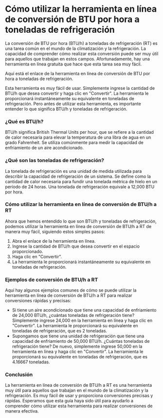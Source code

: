 Cómo utilizar la herramienta en línea de conversión de BTU por hora a toneladas de refrigeración
================================================================================================

La conversión de BTU por hora (BTU/h) a toneladas de refrigeración (RT) es una tarea común en el mundo de la climatización y la refrigeración. La capacidad de comprender cómo realizar esta conversión puede ser muy útil para aquellos que trabajan en estos campos. Afortunadamente, hay una herramienta en línea gratuita que hace que esta tarea sea muy fácil.

Aquí está el enlace de la herramienta en línea de conversión de BTU por hora a toneladas de refrigeración.

Esta herramienta es muy fácil de usar. Simplemente ingrese la cantidad de BTU/h que desea convertir y haga clic en "Convertir". La herramienta le proporcionará instantáneamente su equivalente en toneladas de refrigeración. Pero antes de utilizar esta herramienta, es importante entender lo que significa BTU/h y toneladas de refrigeración.

### ¿Qué es BTU/h?

BTU/h significa British Thermal Units per hour, que se refiere a la cantidad de calor necesaria para elevar la temperatura de una libra de agua en un grado Fahrenheit. Se utiliza comúnmente para medir la capacidad de enfriamiento de un aire acondicionado.

### ¿Qué son las toneladas de refrigeración?

La tonelada de refrigeración es una unidad de medida utilizada para describir la capacidad de refrigeración de un sistema. Se define como la cantidad de calor necesaria para fundir una tonelada métrica de hielo en un período de 24 horas. Una tonelada de refrigeración equivale a 12,000 BTU por hora.

### Cómo utilizar la herramienta en línea de conversión de BTU/h a RT

Ahora que hemos entendido lo que son BTU/h y toneladas de refrigeración, podemos utilizar la herramienta en línea de conversión de BTU/h a RT de manera muy fácil, siguiendo estos simples pasos:

1. Abra el enlace de la herramienta en línea.
2. Ingrese la cantidad de BTU/h que desea convertir en el espacio proporcionado.
3. Haga clic en "Convertir".
4. La herramienta le proporcionará instantáneamente su equivalente en toneladas de refrigeración.

### Ejemplos de conversión de BTU/h a RT

Aquí hay algunos ejemplos comunes de cómo se puede utilizar la herramienta en línea de conversión de BTU/h a RT para realizar conversiones rápidas y precisas:

- Si tiene un aire acondicionado que tiene una capacidad de enfriamiento de 24,000 BTU/h, ¿cuántas toneladas de refrigeración tiene? Simplemente ingrese 24,000 en la herramienta en línea y haga clic en "Convertir". La herramienta le proporcionará su equivalente en toneladas de refrigeración, que es 2 toneladas.
- Supongamos que tiene una unidad de refrigeración que tiene una capacidad de enfriamiento de 50,000 BTU/h. ¿Cuántas toneladas de refrigeración tiene? De nuevo, simplemente ingrese 50,000 en la herramienta en línea y haga clic en "Convertir". La herramienta le proporcionará su equivalente en toneladas de refrigeración, que es 4.16667 toneladas.

### Conclusión

La herramienta en línea de conversión de BTU/h a RT es una herramienta muy útil para aquellos que trabajan en el mundo de la climatización y la refrigeración. Es muy fácil de usar y proporciona conversiones precisas y rápidas. Esperamos que esta guía haya sido útil para ayudarlo a comprender cómo utilizar esta herramienta para realizar conversiones de manera efectiva.